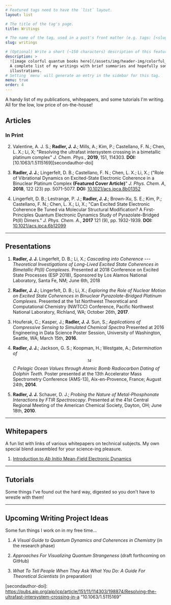 ```yaml
---
# Featured tags need to have the `list` layout.
layout: list

# The title of the tag's page.
title: Writings

# The name of the tag, used in a post's front matter (e.g. tags: [<slug>]).
slug: writings

# (Optional) Write a short (~150 characters) description of this featured tag.
description: >
  ![image colorful quantum books here](/assets/img/header-img/colorful_quantum_bookshelf.jpg)
  A complete list of my writings with brief summaries and hopefully some
  illustrations.
# Setting `menu` will generate an entry in the sidebar for this tag.
menu: true
order: 4
---
```

A handy list of my publications, whitepapers, and some tutorials I'm writing. All for the low, low price of on-the-house!

## Articles

### In Print

2. Valentine, A. J. S.; **Radler, J. J.**; Mills, A.; Kim, P.; Castellano, F. N.; Chen, L. X.; Li, X;
  "Resolving the ultrafast intersystem crossing in a bimetallic platinum complex" _J. Chem. Phys._, **2019**, 151, 114303. **DOI:** [10.1063/1.5115169][secondauthor-doi]

3. **Radler, J. J.**; Lingerfelt, D. B.; Castellano, F. N.; Chen, L. X.; Li, X.;
  ("Role of Vibrational Dynamics on Excited-State Electronic Coherence in a Binuclear Platinum Complex **(Featured Cover Article)**"
  _J. Phys. Chem. A_, **2018**, 122 (23) pp. 5071-5077.
  **DOI:**  [10.1021/acs.jpca.8b01352][firstauthor-doi]

4. Lingerfelt, D. B.; Lestrange, P. J.; **Radler, J. J.**; Brown-Xu, S. E.; Kim, P.; Castellano, F. N.; Chen, L. X.; Li, X.;
  "Can Excited State Electronic Coherence Be Tuned via Molecular Structural Modification? A First-Principles Quantum Electronic Dynamics Study of Pyrazolate-Bridged Pt(II) Dimers."
  _J. Phys. Chem. A._, **2017** 121 (9), pp. 1932-1939.
  **DOI:**  [10.1021/acs.jpca.6b12099][thirdauthor-doi]

---
## Presentations
1. **Radler, J. J.** Lingerfelt, D. B.; Li, X.; _Cascading into Coherence --- Theoretical Investigations of Long-Lived Excited State Coherences in Bimetallic Pt(II) Complexes_. Presented at 2018 Conference on Excited State Processes (ESP 2018), Sponsored by Los Alamos National Laboratory, Santa Fe, NM; June 6th, 2018

2. **Radler, J. J.**; Lingerfelt, D. B.; Li, X.; _Exploring the Role of Nuclear Motion on Excited State Coherences in Binuclear Pyrazolate-Bridged Platinum Complexes._ Presented at the 1st Northwest Theoretical and Computational Chemistry (NWTCC) Conference, Pacific Northwest National Laboratory, Richland, WA; October 26th, **2017**.

3. Houferak, C.; Kasper, J.; **Radler, J. J.** Sun, S.; _Applications of Compressive Sensing to Simulated Chemical Spectra_ Presented at 2016 Engineering in Data Science Poster Session, University of Washington, Seattle, WA; March 15th, **2016**.

4. **Radler, J. J.**; Jackson, G. S.; Koopman, H.; Westgate, A.; _Determination of $$ ^{14} $$C Pelagic Ocean Values through Atomic Bomb Radiocarbon Dating of Dolphin Teeth._ Poster presented at the 13th Accelerator Mass Spectrometry Conference (AMS-13), Aix-en-Provence, France; August 24th, **2014**.

5. **Radler, J. J.** Schauer, D. J.; _Probing the Nature of Metal-Phosphonate Interactions by FTIR Spectroscopy_. Presented at the 41st Central Regional Meeting of the American Chemical Society, Dayton, OH; June 18th, **2010**.

---
## Whitepapers
A fun list with links of various whitepapers on technical subjects. My own special blend
assembled for your science-ing pleasure.

1.  [Introduction to _Ab Initio_ Mean-Field Electronic Dynamics][intro-to-mqd]

---
## Tutorials
Some things I've found out the hard way, digested so you don't have to wrestle with them!

---
## Upcoming Writing Project Ideas
Some fun things I work on in my free time...

1. _A Visual Guide to Quantum Dynamics and Coherences in Chemistry_ (in the research phase)

2. _Approaches For Visualizing Quantum Strangeness_ (draft forthcoming on GitHub)

3. _What To Tell People When They Ask What You Do:  A Guide For Theoretical Scientists_ (in preparation)

[firstauthor-doi]: https://pubs.acs.org/doi/10.1021/acs.jpca.8b01352 "10.1021/acs.jpca.8b01352"

[secondauthor-doi]: https://pubs.aip.org/aip/jcp/article/151/11/114303/198874/Resolving-the-ultrafast-intersystem-crossing-in-a “10.1063/1.5115169”

[thirdauthor-doi]: https://pubs.acs.org/doi/10.1021/acs.jpca.6b12099 "10.1021/acs.jpca.6b12099"
[intro-to-mqd]: https://github.com/jjradler/writings/blob/master/jjr_mixed_quantum_classical.pdf "Introduction to *Ab Initio* Mean-Field Electronic Dynamics"
